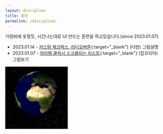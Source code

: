 ```yaml
---
layout: discipline
title: 훈련
permalink: /discipline/
---
```


가랑비에 옷젖듯, 시간나는대로 UI 만드는 훈련을 하고있습니다.(since 2023.01.07)

- 2023.01.14 - [커스텀 체크박스, 라디오버튼](https://codepen.io/verysomenice/pen/bGjRzMO){:target="\_blank"} (다방) <span class="ex-pic">그림설명</span>
- 2023.01.07 - [아이템 클릭시 스크롤되는 리스트](https://codepen.io/verysomenice/pen/oNMBNEj){:target="\_blank"} (잡코리아) <span class="ex-pic">그림보기</span>

<img src="/assets/discipline/gif_sample.gif">
